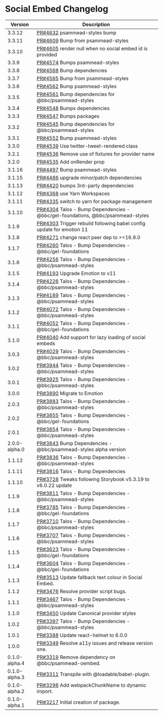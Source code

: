 # Social Embed Changelog

| Version       | Description                                                                                                                 |
| ------------- | --------------------------------------------------------------------------------------------------------------------------- |
| 3.3.12 | [PR#4632](https://github.com/bbc/psammead/pull/4632) psammead-styles bump |
| 3.3.11        | [PR#4609](https://github.com/bbc/psammead/pull/4609) Bump from psammead-styles                                              |
| 3.3.10        | [PR#4605](https://github.com/bbc/psammead/pull/4605) render null when no social embed id is provided                        |
| 3.3.9         | [PR#4574](https://github.com/bbc/psammead/pull/4574) Bumps psammead-styles                                                  |
| 3.3.8         | [PR#4568](https://github.com/bbc/psammead/pull/4568) Bump dependencies                                                      |
| 3.3.7         | [PR#4565](https://github.com/bbc/psammead/pull/4565) Bump from psammead-styles                                              |
| 3.3.6         | [PR#4562](https://github.com/bbc/psammead/pull/4562) Bump psammead-styles                                                   |
| 3.3.5         | [PR#4561](https://github.com/bbc/psammead/pull/4561) Bump dependencies for @bbc/psammead-styles                             |
| 3.3.4         | [PR#4548](https://github.com/bbc/psammead/pull/4548) Bumps dependencies                                                     |
| 3.3.3         | [PR#4547](https://github.com/bbc/psammead/pull/4547) Bumps packages                                                         |
| 3.3.2         | [PR#4545](https://github.com/bbc/psammead/pull/4545) Bump dependencies for @bbc/psammead-styles                             |
| 3.3.1         | [PR#4552](https://github.com/bbc/psammead/pull/4552) Bump psammead-styles                                                   |
| 3.3.0         | [PR#4539](https://github.com/bbc/psammead/pull/4539) Use twitter-tweet-rendered class                                       |
| 3.2.1         | [PR#4536](https://github.com/bbc/psammead/pull/4536) Remove use of fixtures for provider name                               |
| 3.2.0         | [PR#4535](https://github.com/bbc/psammead/pull/4535) Add onRender prop                                                      |
| 3.1.16        | [PR#4497](https://github.com/bbc/psammead/pull/4497) Bump psammead-styles                                                   |
| 3.1.15        | [PR#4486](https://github.com/bbc/psammead/pull/4486) upgrade minor/patch dependencies                                       |
| 3.1.13        | [PR#4420](https://github.com/bbc/psammead/pull/4420) bumps 3rd-party dependencies                                           |
| 3.1.12        | [PR#4368](https://github.com/bbc/psammead/pull/4368) use Yarn Workspaces                                                    |
| 3.1.11        | [PR#4335](https://github.com/bbc/psammead/pull/4335) switch to yarn for package management                                  |
| 3.1.10        | [PR#4304](https://github.com/bbc/psammead/pull/4304) Talos - Bump Dependencies - @bbc/gel-foundations, @bbc/psammead-styles |
| 3.1.9         | [PR#4303](https://github.com/bbc/psammead/pull/4303) Trigger rebuild following babel config update for emotion 11           |
| 3.1.8         | [PR#4271](https://github.com/bbc/psammead/pull/4271) change react peer dep to >=16.9.0                                      |
| 3.1.7         | [PR#4260](https://github.com/bbc/psammead/pull/4260) Talos - Bump Dependencies - @bbc/gel-foundations                       |
| 3.1.6         | [PR#4256](https://github.com/bbc/psammead/pull/4256) Talos - Bump Dependencies - @bbc/psammead-styles                       |
| 3.1.5         | [PR#4193](https://github.com/bbc/psammead/pull/4193) Upgrade Emotion to v11                                                 |
| 3.1.4         | [PR#4226](https://github.com/bbc/psammead/pull/4226) Talos - Bump Dependencies - @bbc/psammead-styles                       |
| 3.1.3         | [PR#4189](https://github.com/bbc/psammead/pull/4189) Talos - Bump Dependencies - @bbc/psammead-styles                       |
| 3.1.2         | [PR#4072](https://github.com/bbc/psammead/pull/4072) Talos - Bump Dependencies - @bbc/psammead-styles                       |
| 3.1.1         | [PR#4052](https://github.com/bbc/psammead/pull/4052) Talos - Bump Dependencies - @bbc/gel-foundations                       |
| 3.1.0         | [PR#4040](https://github.com/bbc/psammead/pull/4040) Add support for lazy loading of social embeds                          |
| 3.0.3         | [PR#4029](https://github.com/bbc/psammead/pull/4029) Talos - Bump Dependencies - @bbc/psammead-styles                       |
| 3.0.2         | [PR#3944](https://github.com/bbc/psammead/pull/3944) Talos - Bump Dependencies - @bbc/psammead-styles                       |
| 3.0.1         | [PR#3925](https://github.com/bbc/psammead/pull/3925) Talos - Bump Dependencies - @bbc/psammead-styles                       |
| 3.0.0         | [PR#3890](https://github.com/bbc/psammead/pull/3890) Migrate to Emotion                                                     |
| 2.0.3         | [PR#3883](https://github.com/bbc/psammead/pull/3883) Talos - Bump Dependencies - @bbc/psammead-styles                       |
| 2.0.2         | [PR#3855](https://github.com/bbc/psammead/pull/3855) Talos - Bump Dependencies - @bbc/gel-foundations                       |
| 2.0.1         | [PR#3854](https://github.com/bbc/psammead/pull/3854) Talos - Bump Dependencies - @bbc/psammead-styles                       |
| 2.0.0-alpha.0 | [PR#3843](https://github.com/bbc/psammead/pull/3843) Bump Dependencies - @bbc/psammead-styles alpha version                 |
| 1.1.12        | [PR#3836](https://github.com/bbc/psammead/pull/3836) Talos - Bump Dependencies - @bbc/psammead-styles                       |
| 1.1.11        | [PR#3816](https://github.com/bbc/psammead/pull/3816) Talos - Bump Dependencies                                              |
| 1.1.10        | [PR#3728](https://github.com/bbc/psammead/pull/3728) Tweaks following Storybook v5.3.19 to v6.0.22 update                   |
| 1.1.9         | [PR#3811](https://github.com/bbc/psammead/pull/3811) Talos - Bump Dependencies - @bbc/psammead-styles                       |
| 1.1.8         | [PR#3785](https://github.com/bbc/psammead/pull/3785) Talos - Bump Dependencies - @bbc/gel-foundations                       |
| 1.1.7         | [PR#3710](https://github.com/bbc/psammead/pull/3710) Talos - Bump Dependencies - @bbc/psammead-styles                       |
| 1.1.6         | [PR#3707](https://github.com/bbc/psammead/pull/3707) Talos - Bump Dependencies - @bbc/psammead-styles                       |
| 1.1.5         | [PR#3623](https://github.com/bbc/psammead/pull/3623) Talos - Bump Dependencies - @bbc/gel-foundations                       |
| 1.1.4         | [PR#3604](https://github.com/bbc/psammead/pull/3604) Talos - Bump Dependencies - @bbc/gel-foundations                       |
| 1.1.3         | [PR#3513](https://github.com/bbc/psammead/pull/3513) Update fallback text colour in Social Embed.                           |
| 1.1.2         | [PR#3476](https://github.com/bbc/psammead/pull/3476) Resolve provider script bugs.                                          |
| 1.1.1         | [PR#3467](https://github.com/bbc/psammead/pull/3467) Talos - Bump Dependencies - @bbc/psammead-styles                       |
| 1.1.0         | [PR#3450](https://github.com/bbc/psammead/pull/3450) Update Canonical provider styles                                       |
| 1.0.2         | [PR#3397](https://github.com/bbc/psammead/pull/3397) Talos - Bump Dependencies - @bbc/psammead-styles                       |
| 1.0.1         | [PR#3388](https://github.com/bbc/psammead/pull/3388) Update react-helmet to 6.0.0                                           |
| 1.0.0         | [PR#3349](https://github.com/bbc/psammead/pull/3349) Resolve a11y issues and release version one.                           |
| 0.1.0-alpha.4 | [PR#3319](https://github.com/bbc/psammead/pull/3319) Remove dependency on @bbc/psammead-oembed.                             |
| 0.1.0-alpha.3 | [PR#3311](https://github.com/bbc/psammead/pull/3311) Transpile with @loadable/babel-plugin.                                 |
| 0.1.0-alpha.2 | [PR#3298](https://github.com/bbc/psammead/pull/3298) Add webpackChunkName to dynamic import.                                |
| 0.1.0-alpha.1 | [PR#3217](https://github.com/bbc/psammead/pull/3217) Initial creation of package.                                           |
